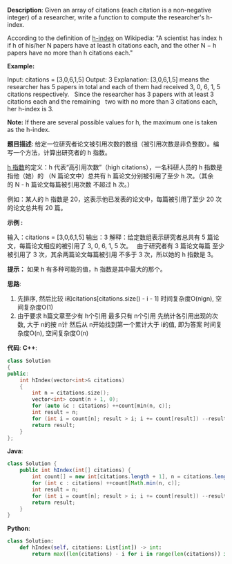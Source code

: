 __Description__:
Given an array of citations (each citation is a non-negative integer) of a researcher, write a function to compute the researcher's h-index.

According to the definition of [h-index](https://en.wikipedia.org/wiki/H-index) on Wikipedia: "A scientist has index h if h of his/her N papers have at least h citations each, and the other N − h papers have no more than h citations each."

__Example:__

Input: citations = [3,0,6,1,5]
Output: 3 
Explanation: [3,0,6,1,5] means the researcher has 5 papers in total and each of them had 
             received 3, 0, 6, 1, 5 citations respectively. 
             Since the researcher has 3 papers with at least 3 citations each and the remaining 
             two with no more than 3 citations each, her h-index is 3.

__Note:__
If there are several possible values for h, the maximum one is taken as the h-index.

__题目描述__:
给定一位研究者论文被引用次数的数组（被引用次数是非负整数）。编写一个方法，计算出研究者的 h 指数。

[h 指数](https://baike.baidu.com/item/h-index/3991452?fr=aladdin)的定义：h 代表“高引用次数”（high citations），一名科研人员的 h 指数是指他（她）的 （N 篇论文中）总共有 h 篇论文分别被引用了至少 h 次。（其余的 N - h 篇论文每篇被引用次数 不超过 h 次。）

例如：某人的 h 指数是 20，这表示他已发表的论文中，每篇被引用了至少 20 次的论文总共有 20 篇。

__示例 :__

输入：citations = [3,0,6,1,5]
输出：3 
解释：给定数组表示研究者总共有 5 篇论文，每篇论文相应的被引用了 3, 0, 6, 1, 5 次。
     由于研究者有 3 篇论文每篇 至少 被引用了 3 次，其余两篇论文每篇被引用 不多于 3 次，所以她的 h 指数是 3。

__提示：__
如果 h 有多种可能的值，h 指数是其中最大的那个。

__思路__:
1. 先排序, 然后比较 i和citations[citations.size() - i - 1]
时间复杂度O(nlgn), 空间复杂度O(1)
2. 由于要求 h篇文章至少有 h个引用
最多只有 n个引用
先统计各引用出现的次数, 大于 n的按 n计
然后从 n开始找到第一个累计大于 i的值, 即为答案
时间复杂度O(n), 空间复杂度O(n)

__代码__:
__C++__:
```C++
class Solution 
{
public:
    int hIndex(vector<int>& citations) 
    {
        int n = citations.size();
        vector<int> count(n + 1, 0);
        for (auto &c : citations) ++count[min(n, c)];
        int result = n;
        for (int i = count[n]; result > i; i += count[result]) --result;
        return result;
    }
};
```

__Java__:
```Java
class Solution {
    public int hIndex(int[] citations) {
        int count[] = new int[citations.length + 1], n = citations.length;
        for (int c : citations) ++count[Math.min(n, c)];
        int result = n;
        for (int i = count[n]; result > i; i += count[result]) --result;
        return result;
    }
}
```

__Python__:
```Python
class Solution:
    def hIndex(self, citations: List[int]) -> int:
        return max((len(citations) - i for i in range(len(citations)) if sorted(citations)[i] >= len(citations) - i), default=0)
```